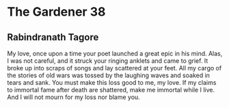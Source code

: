 # The Gardener 38
## Rabindranath Tagore
My love, once upon a time your poet launched a great epic in his mind.
Alas, I was not careful, and it struck your ringing anklets and came to grief.
It broke up into scraps of songs and lay scattered at your feet.
All my cargo of the stories of old wars was tossed by the laughing waves and
soaked in tears and sank.
You must make this loss good to me, my love.
If my claims to immortal fame after death are shattered, make me immortal
while I live.
And I will not mourn for my loss nor blame you.